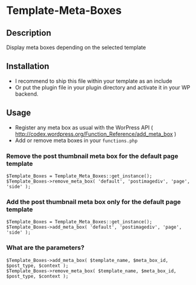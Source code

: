 Template-Meta-Boxes
===================

## Description

Display meta boxes depending on the selected template

## Installation

* I recommend to ship this file within your template as an include
* Or put the plugin file in your plugin directory and activate it in your WP backend.

## Usage

* Register any meta box as usual with the WorPress API ( http://codex.wordpress.org/Function_Reference/add_meta_box )
* Add or remove meta boxes in your `functions.php`

### Remove the post thumbnail meta box for the default page template
	
	$Template_Boxes = Template_Meta_Boxes::get_instance();
	$Template_Boxes->remove_meta_box( 'default', 'postimagediv', 'page', 'side' );

### Add the post thumbnail meta box only for the default page template

	$Template_Boxes = Template_Meta_Boxes::get_instance();
	$Template_Boxes->add_meta_box( 'default', 'postimagediv', 'page', 'side' );
	
### What are the parameters?

	$Template_Boxes->add_meta_box( $template_name, $meta_box_id, $post_type, $context );
	$Template_Boxes->remove_meta_box( $template_name, $meta_box_id, $post_type, $context );
